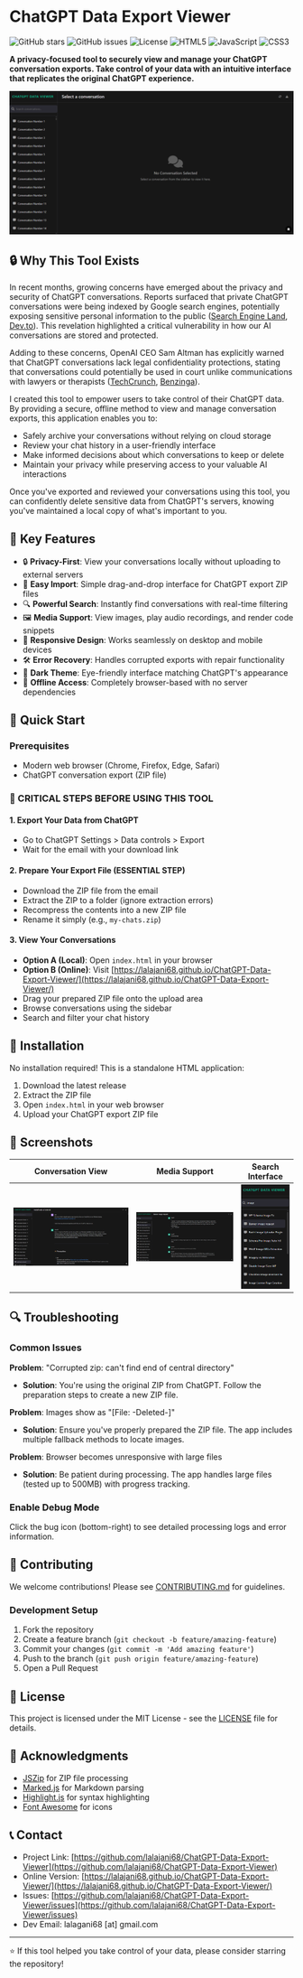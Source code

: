 # ChatGPT Data Export Viewer

![GitHub stars](https://img.shields.io/github/stars/lalajani68/ChatGPT-Data-Export-Viewer)
![GitHub issues](https://img.shields.io/github/issues/lalajani68/ChatGPT-Data-Export-Viewer)
![License](https://img.shields.io/github/license/lalajani68/ChatGPT-Data-Export-Viewer)
![HTML5](https://img.shields.io/badge/HTML5-E34F26?style=flat&logo=html5&logoColor=white)
![JavaScript](https://img.shields.io/badge/JavaScript-F7DF1E?style=flat&logo=javascript&logoColor=black)
![CSS3](https://img.shields.io/badge/CSS3-1572B6?style=flat&logo=css3&logoColor=white)

**A privacy-focused tool to securely view and manage your ChatGPT conversation exports. Take control of your data with an intuitive interface that replicates the original ChatGPT experience.**

![Preview](screenshots/app-preview.png)

## 🔒 Why This Tool Exists

In recent months, growing concerns have emerged about the privacy and security of ChatGPT conversations. Reports surfaced that private ChatGPT conversations were being indexed by Google search engines, potentially exposing sensitive personal information to the public ([Search Engine Land](https://searchengineland.com/chatgpt-kills-google-indexable-chats-459874), [Dev.to](https://dev.to/alifar/exposed-google-is-indexing-private-ai-conversations-heres-what-you-should-know-37m5)). This revelation highlighted a critical vulnerability in how our AI conversations are stored and protected.

Adding to these concerns, OpenAI CEO Sam Altman has explicitly warned that ChatGPT conversations lack legal confidentiality protections, stating that conversations could potentially be used in court unlike communications with lawyers or therapists ([TechCrunch](https://techcrunch.com/2025/07/25/sam-altman-warns-theres-no-legal-confidentiality-when-using-chatgpt-as-a-therapist/), [Benzinga](https://www.benzinga.com/markets/tech/25/07/46744816/sam-altman-warns-chatgpt-conversations-arent-protected-like-talking-with-your-psychologist-or-lawyer-we-could-be-required-to-produce-that-in-court)).

I created this tool to empower users to take control of their ChatGPT data. By providing a secure, offline method to view and manage conversation exports, this application enables you to:
- Safely archive your conversations without relying on cloud storage
- Review your chat history in a user-friendly interface
- Make informed decisions about which conversations to keep or delete
- Maintain your privacy while preserving access to your valuable AI interactions

Once you've exported and reviewed your conversations using this tool, you can confidently delete sensitive data from ChatGPT's servers, knowing you've maintained a local copy of what's important to you.

## 🌟 Key Features

- 🔒 **Privacy-First**: View your conversations locally without uploading to external servers
- 📁 **Easy Import**: Simple drag-and-drop interface for ChatGPT export ZIP files
- 🔍 **Powerful Search**: Instantly find conversations with real-time filtering
- 🖼️ **Media Support**: View images, play audio recordings, and render code snippets
- 📱 **Responsive Design**: Works seamlessly on desktop and mobile devices
- 🛠️ **Error Recovery**: Handles corrupted exports with repair functionality
- 🌙 **Dark Theme**: Eye-friendly interface matching ChatGPT's appearance
- 💾 **Offline Access**: Completely browser-based with no server dependencies

## 🚀 Quick Start

### Prerequisites
- Modern web browser (Chrome, Firefox, Edge, Safari)
- ChatGPT conversation export (ZIP file)

### 🔴 CRITICAL STEPS BEFORE USING THIS TOOL

#### 1. Export Your Data from ChatGPT
- Go to ChatGPT Settings > Data controls > Export
- Wait for the email with your download link

#### 2. Prepare Your Export File (ESSENTIAL STEP)
- Download the ZIP file from the email
- Extract the ZIP to a folder (ignore extraction errors)
- Recompress the contents into a new ZIP file
- Rename it simply (e.g., `my-chats.zip`)

#### 3. View Your Conversations
- **Option A (Local)**: Open `index.html` in your browser
- **Option B (Online)**: Visit [https://lalajani68.github.io/ChatGPT-Data-Export-Viewer/](https://lalajani68.github.io/ChatGPT-Data-Export-Viewer/)
- Drag your prepared ZIP file onto the upload area
- Browse conversations using the sidebar
- Search and filter your chat history

## 🔧 Installation

No installation required! This is a standalone HTML application:

1. Download the latest release
2. Extract the ZIP file
3. Open `index.html` in your web browser
4. Upload your ChatGPT export ZIP file

## 📸 Screenshots

| Conversation View | Media Support | Search Interface |
|-------------------|----------------|------------------|
| [![Conversation View](screenshots/conversation-view.png)](screenshots/conversation-view.png) | [![Media Support](screenshots/media-location-reference-support.png)](screenshots/media-location-reference-support.png) | [![Search Interface](screenshots/search-interface.png)](screenshots/search-interface.png) |

## 🔍 Troubleshooting

### Common Issues

**Problem**: "Corrupted zip: can't find end of central directory"
- **Solution**: You're using the original ZIP from ChatGPT. Follow the preparation steps to create a new ZIP file.

**Problem**: Images show as "[File: -Deleted-]"
- **Solution**: Ensure you've properly prepared the ZIP file. The app includes multiple fallback methods to locate images.

**Problem**: Browser becomes unresponsive with large files
- **Solution**: Be patient during processing. The app handles large files (tested up to 500MB) with progress tracking.

### Enable Debug Mode
Click the bug icon (bottom-right) to see detailed processing logs and error information.

## 🤝 Contributing

We welcome contributions! Please see [CONTRIBUTING.md](CONTRIBUTING.md) for guidelines.

### Development Setup
1. Fork the repository
2. Create a feature branch (`git checkout -b feature/amazing-feature`)
3. Commit your changes (`git commit -m 'Add amazing feature'`)
4. Push to the branch (`git push origin feature/amazing-feature`)
5. Open a Pull Request

## 📄 License

This project is licensed under the MIT License - see the [LICENSE](LICENSE) file for details.

## 🙏 Acknowledgments

- [JSZip](https://stuk.github.io/jszip/) for ZIP file processing
- [Marked.js](https://marked.js.org/) for Markdown parsing
- [Highlight.js](https://highlightjs.org/) for syntax highlighting
- [Font Awesome](https://fontawesome.com/) for icons

## 📞 Contact

- Project Link: [https://github.com/lalajani68/ChatGPT-Data-Export-Viewer](https://github.com/lalajani68/ChatGPT-Data-Export-Viewer)
- Online Version: [https://lalajani68.github.io/ChatGPT-Data-Export-Viewer/](https://lalajani68.github.io/ChatGPT-Data-Export-Viewer/)
- Issues: [https://github.com/lalajani68/ChatGPT-Data-Export-Viewer/issues](https://github.com/lalajani68/ChatGPT-Data-Export-Viewer/issues)
- Dev Email: lalagani68 [at] gmail.com

---

⭐ If this tool helped you take control of your data, please consider starring the repository!